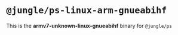# `@jungle/ps-linux-arm-gnueabihf`

This is the **armv7-unknown-linux-gnueabihf** binary for `@jungle/ps`
